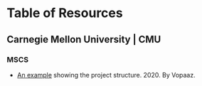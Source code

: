 # Table of Resources

## Carnegie Mellon University | CMU

### MSCS

- [An example](Carnegie-Mellon-University/MSCS/2020-Example/) showing the project structure. 2020. By Vopaaz.


